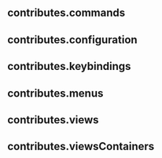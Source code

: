 ## contributes.commands
## contributes.configuration
## contributes.keybindings
## contributes.menus
## contributes.views
## contributes.viewsContainers